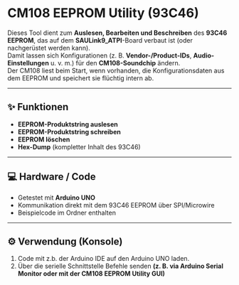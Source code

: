 # CM108 EEPROM Utility (93C46)

Dieses Tool dient zum **Auslesen, Bearbeiten und Beschreiben** des **93C46 EEPROM**, das auf dem **SAULink9_ATPI**-Board verbaut ist (oder nachgerüstet werden kann).  
Damit lassen sich Konfigurationen (z. B. **Vendor-/Product-IDs**, **Audio-Einstellungen** u. v. m.) für den **CM108-Soundchip** ändern.  
Der CM108 liest beim Start, wenn vorhanden, die Konfigurationsdaten aus dem EEPROM und speichert sie flüchtig intern ab.

---

## ✨ Funktionen

- **EEPROM-Produktstring auslesen**  
- **EEPROM-Produktstring schreiben**  
- **EEPROM löschen**  
- **Hex-Dump** (kompletter Inhalt des 93C46)  

---

## 💻 Hardware / Code

- Getestet mit **Arduino UNO**  
- Kommunikation direkt mit dem 93C46 EEPROM über SPI/Microwire  
- Beispielcode im Ordner enthalten  

---

## ⚙️ Verwendung (Konsole)

1. Code mit z.b. der Arduino IDE auf den Arduino UNO laden.  
2. Über die serielle Schnittstelle Befehle senden **(z. B. via Arduino Serial Monitor oder mit der CM108 EEPROM Utility GUI)**

